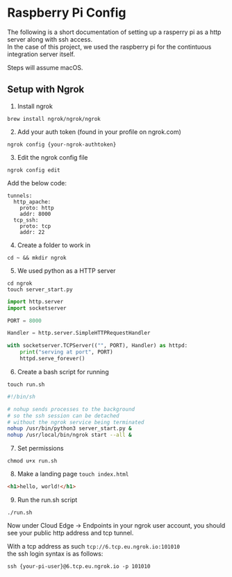 # Raspberry Pi Config

The following is a short documentation of setting up a 
rasperry pi as a http server along with ssh access.   
In the case of this project, we used the raspberry pi 
for the contintuous integration server itself. 

Steps will assume macOS.

## Setup with Ngrok

1. Install ngrok 

`brew install ngrok/ngrok/ngrok`

2. Add your auth token (found in your profile on ngrok.com) 

`ngrok config {your-ngrok-authtoken}`

3. Edit the ngrok config file

`ngrok config edit`

Add the below code:

```
tunnels:
  http_apache:
    proto: http
    addr: 8000
  tcp_ssh:
    proto: tcp
    addr: 22
```

4. Create a folder to work in   

`cd ~ && mkdir ngrok`

5. We used python as a HTTP server   

`cd ngrok`   
`touch server_start.py`

```python
import http.server
import socketserver

PORT = 8000

Handler = http.server.SimpleHTTPRequestHandler

with socketserver.TCPServer(("", PORT), Handler) as httpd:
    print("serving at port", PORT)
    httpd.serve_forever()
```

6. Create a bash script for running   

`touch run.sh`

```bash
#!/bin/sh

# nohup sends processes to the background
# so the ssh session can be detached 
# without the ngrok service being terminated
nohup /usr/bin/python3 server_start.py &
nohup /usr/local/bin/ngrok start --all &
```
7. Set permissions   

`chmod u+x run.sh`

8. Make a landing page
`touch index.html`

```html
<h1>hello, world!</h1>
```
9. Run the run.sh script

`./run.sh`

Now under Cloud Edge -> Endpoints in your ngrok user account, 
you should see your public http address and tcp tunnel.

With a tcp address as such `tcp://6.tcp.eu.ngrok.io:101010`   
the ssh login syntax is as follows:

`ssh {your-pi-user}@6.tcp.eu.ngrok.io -p 101010`
